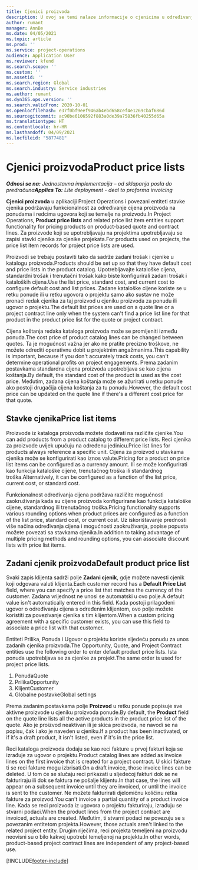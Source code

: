```yaml
---
title: Cjenici proizvoda
description: U ovoj se temi nalaze informacije o cjenicima u određivanju kataloških cijena koje se upotrebljavaju u ponudama za projekt i ugovore o projektu.
author: rumant
manager: AnnBe
ms.date: 04/05/2021
ms.topic: article
ms.prod: ''
ms.service: project-operations
audience: Application User
ms.reviewer: kfend
ms.search.scope: ''
ms.custom: ''
ms.assetid: ''
ms.search.region: Global
ms.search.industry: Service industries
ms.author: rumant
ms.dyn365.ops.version: ''
ms.search.validFrom: 2020-10-01
ms.openlocfilehash: e37f0bf9eef946ab4ebd658cef4e1269cbaf686d
ms.sourcegitcommit: ac90be6106592f883a0de39a75836fb40255d65a
ms.translationtype: HT
ms.contentlocale: hr-HR
ms.lasthandoff: 04/09/2021
ms.locfileid: "5877481"
---
```

# <a name="product-price-lists"></a><span data-ttu-id="8e03c-103">Cjenici proizvoda</span><span class="sxs-lookup"><span data-stu-id="8e03c-103">Product price lists</span></span>

<span data-ttu-id="8e03c-104">_**Odnosi se na:** Jednostavna implementacija – od sklapanja posla do predračuna_</span><span class="sxs-lookup"><span data-stu-id="8e03c-104">_**Applies To:** Lite deployment - deal to proforma invoicing_</span></span>

 <span data-ttu-id="8e03c-105">**Cjenici proizvoda** u aplikaciji Project Operations i povezani entiteti stavke cjenika podržavaju funkcionalnost za određivanje cijena proizvoda na ponudama i redcima ugovora koji se temelje na proizvodu.</span><span class="sxs-lookup"><span data-stu-id="8e03c-105">In Project Operations, **Product price lists** and related price list item entities support functionality for pricing products on product-based quote and contract lines.</span></span> <span data-ttu-id="8e03c-106">Za proizvode koji se upotrebljavaju na projektima upotrebljavaju se zapisi stavki cjenika za cjenike projekata.</span><span class="sxs-lookup"><span data-stu-id="8e03c-106">For products used on projects, the price list item records for project price lists are used.</span></span> 

<span data-ttu-id="8e03c-107">Proizvodi se trebaju postaviti tako da sadrže zadani trošak i cjenike u katalogu proizvoda.</span><span class="sxs-lookup"><span data-stu-id="8e03c-107">Products should be set up so that they have default cost and price lists in the product catalog.</span></span> <span data-ttu-id="8e03c-108">Upotrebljavajte kataloške cijena, standardni trošak i trenutačni trošak kako biste konfigurirali zadani trošak i kataloških cijena.</span><span class="sxs-lookup"><span data-stu-id="8e03c-108">Use the list price, standard cost, and current cost to configure default cost and list prices.</span></span> <span data-ttu-id="8e03c-109">Zadane kataloške cijene koriste se u retku ponude ili u retku ugovora o projektu samo ako sustav ne može pronaći redak cjenika za taj proizvod u cjeniku proizvoda za ponudu ili ugovor o projektu.</span><span class="sxs-lookup"><span data-stu-id="8e03c-109">The default list prices are used on a quote line or a project contract line only when the system can't find a price list line for that product in the product price list for the quote or project contract.</span></span>

<span data-ttu-id="8e03c-110">Cijena koštanja redaka kataloga proizvoda može se promijeniti između ponuda.</span><span class="sxs-lookup"><span data-stu-id="8e03c-110">The cost price of product catalog lines can be changed between quotes.</span></span> <span data-ttu-id="8e03c-111">Ta je mogućnost važna jer ako ne pratite precizno troškove, ne možete odrediti operativnu dobit u projektnim angažmanima.</span><span class="sxs-lookup"><span data-stu-id="8e03c-111">This capability is important, because if you don't accurately track costs, you can't determine operational profits on project engagements.</span></span> <span data-ttu-id="8e03c-112">Prema zadanim postavkama standardna cijena proizvoda upotrebljava se kao cijena koštanja.</span><span class="sxs-lookup"><span data-stu-id="8e03c-112">By default, the standard cost of the product is used as the cost price.</span></span> <span data-ttu-id="8e03c-113">Međutim, zadana cijena koštanja može se ažurirati u retku ponude ako postoji drugačija cijena koštanja za tu ponudu.</span><span class="sxs-lookup"><span data-stu-id="8e03c-113">However, the default cost price can be updated on the quote line if there's a different cost price for that quote.</span></span>

## <a name="price-list-items"></a><span data-ttu-id="8e03c-114">Stavke cjenika</span><span class="sxs-lookup"><span data-stu-id="8e03c-114">Price list items</span></span>

<span data-ttu-id="8e03c-115">Proizvode iz kataloga proizvoda možete dodavati na različite cjenike.</span><span class="sxs-lookup"><span data-stu-id="8e03c-115">You can add products from a product catalog to different price lists.</span></span> <span data-ttu-id="8e03c-116">Reci cjenika za proizvode uvijek upućuju na određenu jedinicu.</span><span class="sxs-lookup"><span data-stu-id="8e03c-116">Price list lines for products always reference a specific unit.</span></span> <span data-ttu-id="8e03c-117">Cijena za proizvod u stavkama cjenika može se konfigurirati kao iznos valute.</span><span class="sxs-lookup"><span data-stu-id="8e03c-117">Pricing for a product on price list items can be configured as a currency amount.</span></span> <span data-ttu-id="8e03c-118">Ili se može konfigurirati kao funkcija kataloške cijene, trenutačnog troška ili standardnog troška.</span><span class="sxs-lookup"><span data-stu-id="8e03c-118">Alternatively, it can be configured as a function of the list price, current cost, or standard cost.</span></span>

<span data-ttu-id="8e03c-119">Funkcionalnost određivanja cijena podržava različite mogućnosti zaokruživanja kada su cijene proizvoda konfigurirane kao funkcija kataloške cijene, standardnog ili trenutačnog troška.</span><span class="sxs-lookup"><span data-stu-id="8e03c-119">Pricing functionality supports various rounding options when product prices are configured as a function of the list price, standard cost, or current cost.</span></span> <span data-ttu-id="8e03c-120">Uz iskorištavanje prednosti više načina određivanja cijena i mogućnosti zaokruživanja, popise popusta možete povezati sa stavkama cjenika.</span><span class="sxs-lookup"><span data-stu-id="8e03c-120">In addition to taking advantage of multiple pricing methods and rounding options, you can associate discount lists with price list items.</span></span> 

 
## <a name="default-product-price-list"></a><span data-ttu-id="8e03c-121">Zadani cjenik proizvoda</span><span class="sxs-lookup"><span data-stu-id="8e03c-121">Default product price list</span></span>
<span data-ttu-id="8e03c-122">Svaki zapis klijenta sadrži polje **Zadani cjenik**, gdje možete navesti cjenik koji odgovara valuti klijenta.</span><span class="sxs-lookup"><span data-stu-id="8e03c-122">Each customer record has a **Default Price List** field, where you can specify a price list that matches the currency of the customer.</span></span> <span data-ttu-id="8e03c-123">Zadana vrijednost ne unosi se automatski u ovo polje.</span><span class="sxs-lookup"><span data-stu-id="8e03c-123">A default value isn't automatically entered in this field.</span></span> <span data-ttu-id="8e03c-124">Kada postoji prilagođeni ugovor o određivanju cijena s određenim klijentom, ovo polje možete koristiti za povezivanje cjenika s tim klijentom.</span><span class="sxs-lookup"><span data-stu-id="8e03c-124">When a custom pricing agreement with a specific customer exists, you can use this field to associate a price list with that customer.</span></span>

<span data-ttu-id="8e03c-125">Entiteti Prilika, Ponuda i Ugovor o projektu koriste sljedeću ponudu za unos zadanih cjenika proizvoda.</span><span class="sxs-lookup"><span data-stu-id="8e03c-125">The Opportunity, Quote, and Project Contract entities use the following order to enter default product price lists.</span></span> <span data-ttu-id="8e03c-126">Ista ponuda upotrebljava se za cjenike za projekt.</span><span class="sxs-lookup"><span data-stu-id="8e03c-126">The same order is used for project price lists.</span></span>

1.  <span data-ttu-id="8e03c-127">Ponuda</span><span class="sxs-lookup"><span data-stu-id="8e03c-127">Quote</span></span>
2.  <span data-ttu-id="8e03c-128">Prilika</span><span class="sxs-lookup"><span data-stu-id="8e03c-128">Opportunity</span></span>
3.  <span data-ttu-id="8e03c-129">Klijent</span><span class="sxs-lookup"><span data-stu-id="8e03c-129">Customer</span></span>
4.  <span data-ttu-id="8e03c-130">Globalne postavke</span><span class="sxs-lookup"><span data-stu-id="8e03c-130">Global settings</span></span> 

<span data-ttu-id="8e03c-131">Prema zadanim postavkama polje **Proizvod** u retku ponude popisuje sve aktivne proizvode u cjeniku proizvoda ponude.</span><span class="sxs-lookup"><span data-stu-id="8e03c-131">By default, the **Product** field on the quote line lists all the active products in the product price list of the quote.</span></span> <span data-ttu-id="8e03c-132">Ako je proizvod neaktivan ili je skica proizvoda, ne navodi se na popisu, čak i ako je naveden u cjeniku.</span><span class="sxs-lookup"><span data-stu-id="8e03c-132">If a product has been inactivated, or if it's a draft product, it isn't listed, even if it's in the price list.</span></span> 

<span data-ttu-id="8e03c-133">Reci kataloga proizvoda dodaju se kao reci fakture u prvoj fakturi koja se izrađuje za ugovor o projektu.</span><span class="sxs-lookup"><span data-stu-id="8e03c-133">Product catalog lines are added as invoice lines on the first invoice that is created for a project contract.</span></span> <span data-ttu-id="8e03c-134">U skici fakture ti se reci fakture mogu izbrisati.</span><span class="sxs-lookup"><span data-stu-id="8e03c-134">On a draft invoice, those invoice lines can be deleted.</span></span> <span data-ttu-id="8e03c-135">U tom će se slučaju reci prikazati u sljedećoj fakturi dok se ne fakturiraju ili dok se faktura ne pošalje klijentu.</span><span class="sxs-lookup"><span data-stu-id="8e03c-135">In that case, the lines will appear on a subsequent invoice until they are invoiced, or until the invoice is sent to the customer.</span></span> <span data-ttu-id="8e03c-136">Ne možete fakturirati djelomičnu količinu retka fakture za proizvod.</span><span class="sxs-lookup"><span data-stu-id="8e03c-136">You can't invoice a partial quantity of a product invoice line.</span></span> <span data-ttu-id="8e03c-137">Kada se reci proizvoda iz ugovora o projektu fakturiraju, izrađuju se stvarni podaci.</span><span class="sxs-lookup"><span data-stu-id="8e03c-137">When the product lines from the project contract are invoiced, actuals are created.</span></span> <span data-ttu-id="8e03c-138">Međutim, ti stvarni podaci ne povezuju se s povezanim entitetom projekta.</span><span class="sxs-lookup"><span data-stu-id="8e03c-138">However, those actuals aren't linked to the related project entity.</span></span> <span data-ttu-id="8e03c-139">Drugim riječima, reci projekta temeljeni na proizvodu neovisni su o bilo kakvoj upotrebi temeljenoj na projektu.</span><span class="sxs-lookup"><span data-stu-id="8e03c-139">In other words, product-based project contract lines are independent of any project-based use.</span></span> 


[!INCLUDE[footer-include](../includes/footer-banner.md)]
